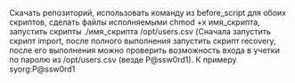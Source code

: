 Скачать репозиторий, использовать команду из before_script для обоих скриптов, сделать файлы исполняемыми chmod +x имя_скрипта, запустить скрипты ./имя_скрипта /opt/users.csv (Сначала запустить скрипт import, после полного выполнения запустить скрипт recovery, после его выполнения можно проверить возможность входа в учетки по паролю из /opt/users.csv (везде P@ssw0rd1).
К примеру syorg:P@ssw0rd1

